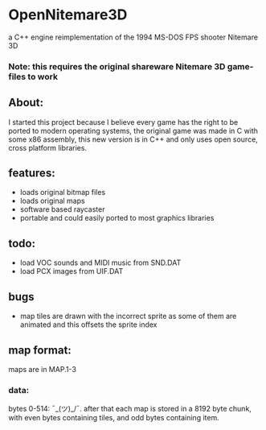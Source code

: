 # OpenNitemare3D
a C++ engine reimplementation of the 1994 MS-DOS FPS shooter Nitemare 3D

### Note: this requires the original shareware Nitemare 3D game-files to work

## About:
I started this project because I believe every game has the right to be ported to modern operating systems,
the original game was made in C with some x86 assembly, this new version is in C++ and only uses open source, cross platform libraries.


## features:
* loads original bitmap files
* loads original maps
* software based raycaster
* portable and could easily ported to most graphics libraries

## todo:
* load VOC sounds and MIDI music from SND.DAT
* load PCX images from UIF.DAT

## bugs 
* map tiles are drawn with the incorrect sprite as some of them are animated and this offsets the sprite index


## map format:
maps are in MAP.1-3


### data:
bytes 0-514:  ¯\_(ツ)_/¯.
after that each map is stored in a 8192 byte chunk, with even bytes containing tiles, and odd bytes containing item.

